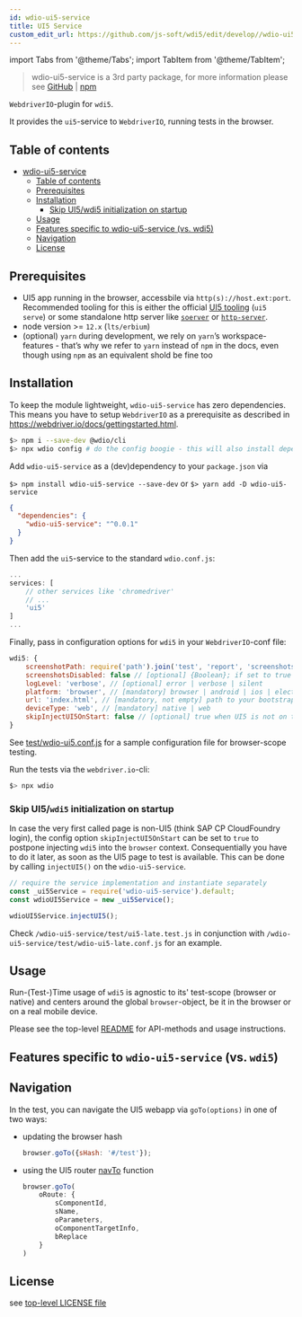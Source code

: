 ```yaml
---
id: wdio-ui5-service
title: UI5 Service
custom_edit_url: https://github.com/js-soft/wdi5/edit/develop//wdio-ui5-service/README.md
---
```


import Tabs from '@theme/Tabs';
import TabItem from '@theme/TabItem';

> wdio-ui5-service is a 3rd party package, for more information please see [GitHub](https://github.com/js-soft/wdi5) | [npm](https://www.npmjs.com/package/wdio-ui5-service)

`WebdriverIO`-plugin for `wdi5`.

It provides the `ui5`-service to `WebdriverIO`, running tests in the browser.

## Table of contents

<!--ts-->

- [wdio-ui5-service](#wdio-ui5-service-)
  - [Table of contents](#table-of-contents)
  - [Prerequisites](#prerequisites)
  - [Installation](#installation)
    - [Skip UI5/wdi5 initialization on startup](#skip-ui5wdi5-initialization-on-startup)
  - [Usage](#usage)
  - [Features specific to wdio-ui5-service (vs. wdi5)](#features-specific-to-wdio-ui5-service-vs-wdi5)
  - [Navigation](#navigation)
  - [License](#license)

<!-- Added by: vbuzek, at: Do 12 Nov 2020 14:39:19 CET -->

<!--te-->

## Prerequisites

- UI5 app running in the browser, accessbile via `http(s)://host.ext:port`.
  Recommended tooling for this is either the official [UI5 tooling](https://github.com/SAP/ui5-tooling) (`ui5 serve`) or some standalone http server like [`soerver`](https://github.com/vobu/soerver) or [`http-server`](https://www.npmjs.com/package/http-server).
- node version >= `12.x` (`lts/erbium`)
- (optional) `yarn`
  during development, we rely on `yarn`’s workspace-features - that’s why we refer to `yarn` instead of `npm` in the docs, even though using `npm` as an equivalent shold be fine too

## Installation

To keep the module lightweight, `wdio-ui5-service` has zero dependencies.
This means you have to setup `WebdriverIO` as a prerequisite as described in https://webdriver.io/docs/gettingstarted.html.

```bash
$> npm i --save-dev @wdio/cli
$> npx wdio config # do the config boogie - this will also install dependencies
```

Add `wdio-ui5-service` as a (dev)dependency to your `package.json` via

`$> npm install wdio-ui5-service --save-dev`
or
`$> yarn add -D wdio-ui5-service`

```json
{
  "dependencies": {
    "wdio-ui5-service": "^0.0.1"
  }
}
```

Then add the `ui5`-service to the standard `wdio.conf.js`:

```javascript
...
services: [
    // other services like 'chromedriver'
    // ...
    'ui5'
]
...
```

Finally, pass in configuration options for `wdi5` in your `WebdriverIO`-conf file:

```javascript
wdi5: {
    screenshotPath: require('path').join('test', 'report', 'screenshots'), // [optional] using the project root
    screenshotsDisabled: false // [optional] {Boolean}; if set to true screenshots won't be taken and not written to file system
    logLevel: 'verbose', // [optional] error | verbose | silent
    platform: 'browser', // [mandatory] browser | android | ios | electron
    url: 'index.html', // [mandatory, not empty] path to your bootstrap html file. If your server autoredirects to a 'domain:port/' like root url use empty string ''
    deviceType: 'web', // [mandatory] native | web
    skipInjectUI5OnStart: false // [optional] true when UI5 is not on the start page, you need to later call <wdioUI5service>.injectUI5(); manually
}
```

See [test/wdio-ui5.conf.js](https://github.com/js-soft/wdi5/blob/develop/test/wdio-ui5.conf.js) for a sample configuration file for browser-scope testing.

Run the tests via the `webdriver.io`-cli:

```javascript
$> npx wdio
```

### Skip UI5/`wdi5` initialization on startup

In case the very first called page is non-UI5 (think SAP CP CloudFoundry login),
the config option `skipInjectUI5OnStart` can be set to `true` to postpone injecting `wdi5` into the `browser` context.
Consequentially you have to do it later, as soon as the UI5 page to test is available. This can be done by calling `injectUI5()` on the `wdio-ui5-service`.

```javascript
// require the service implementation and instantiate separately
const _ui5Service = require('wdio-ui5-service').default;
const wdioUI5Service = new _ui5Service();

wdioUI5Service.injectUI5();
```

Check `/wdio-ui5-service/test/ui5-late.test.js` in conjunction with `/wdio-ui5-service/test/wdio-ui5-late.conf.js` for an example.

## Usage

Run-(Test-)Time usage of `wdi5` is agnostic to its' test-scope (browser or native) and centers around the global `browser`-object, be it in the browser or on a real mobile device.

Please see the top-level [README](https://github.com/js-soft/wdi5/blob/develop/../README.md#Usage) for API-methods and usage instructions.

## Features specific to `wdio-ui5-service` (vs. `wdi5`)

## Navigation

In the test, you can navigate the UI5 webapp via `goTo(options)` in one of two ways:

- updating the browser hash
  ```javascript
  browser.goTo({sHash: '#/test'});
  ```
- using the UI5 router [navTo](https://openui5.netweaver.ondemand.com/api/sap.ui.core.routing.Router#methods/navTo) function
  ```javascript
  browser.goTo(
      oRoute: {
          sComponentId,
          sName,
          oParameters,
          oComponentTargetInfo,
          bReplace
      }
  )
  ```

## License

see [top-level LICENSE file](https://github.com/js-soft/wdi5/blob/develop/../LICENSE)
